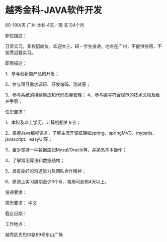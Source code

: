 # 越秀金科-JAVA软件开发

80-100/天 广州 本科 4天／周 实习4个月

职位描述：

日常实习，非校招岗位，欢迎大三、研一学生投递。地点在广州，不提供住宿，不接受远程实习。

职责描述：

1、参与创新类产品的开发；

 2、参与项目需求调研、开发编码、测试等；

3、参与系统的持续集成和代码质量管理； 4、参与编写符合规范的技术文档及维护手册； 

任职要求：

 1、本科及以上学历，计算机相关专业；

 2、掌握Java编程语言，了解主流开源框架如spring、springMVC、mybatis、javascript、easyUI等；

 3、至少掌握一种数据库如Mysql/Oracle等，并熟悉基本操作； 

4、了解常用算法和数据结构；

 5、具有良好的沟通能力及团队合作精神；

 6、原则上实习周期至少3个月，每周可到岗4天以上。

投递要求：

简历要求： 中文

截止日期：

工作地点：

越秀区先烈中路69号东山广场